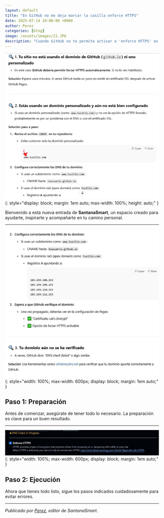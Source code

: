 ```yaml
---
layout: default
title: "En GitHub no me deja marcar la casilla enforce HTTPS"
date: 2025-07-14 10:00:00 +0000
author: Perez
categories: [blog]
image: /assets/images/21.JPG
description: "Cuando GitHub no te permite activar o 'enforce HTTPS' en tu repositorio de GitHub Pages, puede deberse a varias razones comunes."
---
```


<!-- Imagen destacada al principio -->
![Imagen destacada](/assets/images/e21.jpg){: style="display: block; margin: 1em auto; max-width: 100%; height: auto;" }

Bienvenido a esta nueva entrada de **SantanaSmart**, un espacio creado para ayudarte, inspirarte y acompañarte en tu camino personal.

---
<!-- Primera imagen -->
![Paso 1: Preparación](/assets/images/e22.jpg){: style="width: 100%; max-width: 600px; display: block; margin: 1em auto;" }

## Paso 1: Preparación

Antes de comenzar, asegúrate de tener todo lo necesario. La preparación es clave para un buen resultado.

---
<!-- Segunda imagen -->
![Paso 2: Ejecución](/assets/images/e23.jpg){: style="width: 100%; max-width: 600px; display: block; margin: 1em auto;" }

## Paso 2: Ejecución

Ahora que tienes todo listo, sigue los pasos indicados cuidadosamente para evitar errores.

---
*Publicado por [Perez](#), editor de SantanaSmart.*
